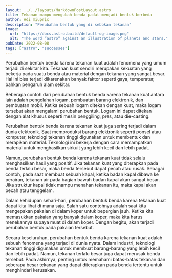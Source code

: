 ```yaml
---
layout: ../../layouts/MarkdownPostLayout.astro
title: Tekanan mampu mengubah benda padat menjadi bentuk berbeda
author: Adi miuprix
description: "Perubahan bentuk yang di sebbkan tekanan"
image: 
  url: "https://docs.astro.build/default-og-image.png"
  alt: "The word “astro” against an illustration of planets and stars."
pubDate: 2022-08-08
tags: ["astro", "successes"]
---
```

Perubahan bentuk benda karena tekanan kuat adalah fenomena yang umum terjadi di sekitar kita. Tekanan kuat sendiri merupakan kekuatan yang bekerja pada suatu benda atau material dengan tekanan yang sangat besar. Hal ini bisa terjadi dikarenakan banyak faktor seperti gaya, temperatur, bahkan pengaruh alam sekitar.

Beberapa contoh dari perubahan bentuk benda karena tekanan kuat antara lain adalah pengolahan logam, pembuatan barang elektronik, dan pembuatan mobil. Ketika sebuah logam ditekan dengan kuat, maka logam tersebut akan mengalami perubahan bentuk. Logam ini dapat ditekan dengan alat khusus seperti mesin penggiling, pres, atau die-casting.

Perubahan bentuk benda karena tekanan kuat juga sering terjadi dalam dunia elektronik. Saat memproduksi barang elektronik seperti ponsel atau komputer, teknologi tekanan tinggi digunakan untuk membentuk dan merapikan material. Teknologi ini bekerja dengan cara memampatkan material untuk menghasilkan sirkuit yang lebih kecil dan lebih padat.

Namun, perubahan bentuk benda karena tekanan kuat tidak selalu menghasilkan hasil yang positif. Jika tekanan kuat yang diterapkan pada benda terlalu besar, maka benda tersebut dapat pecah atau rusak. Sebagai contoh, pada saat membuat sebuah kapal, ketika badan kapal dibawa ke perairan, tekanan air pada bagian bawah badan kapal akan sangat besar. Jika struktur kapal tidak mampu menahan tekanan itu, maka kapal akan pecah atau tenggelam.

Dalam kehidupan sehari-hari, perubahan bentuk benda karena tekanan kuat dapat kita lihat di mana saja. Salah satu contohnya adalah saat kita mengepakan pakaian di dalam koper untuk bepergian jauh. Ketika kita memasukkan pakaian yang banyak dalam koper, maka kita harus menekannya supaya muat di dalam koper. Dengan begitu, akan terjadi perubahan bentuk pada pakaian tersebut.

Secara keseluruhan, perubahan bentuk benda karena tekanan kuat adalah sebuah fenomena yang terjadi di dunia nyata. Dalam industri, teknologi tekanan tinggi digunakan untuk membuat barang-barang yang lebih kecil dan lebih padat. Namun, tekanan terlalu besar juga dapat merusak benda tersebut. Pada akhirnya, penting untuk memahami batas-batas tekanan dan seberapa besar tekanan yang dapat diterapkan pada benda tertentu untuk menghindari kerusakan.